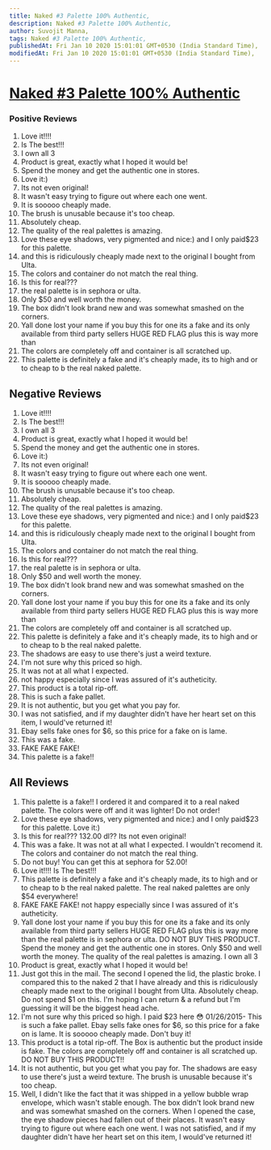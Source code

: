 ```yaml
---
title: Naked #3 Palette 100% Authentic,
description: Naked #3 Palette 100% Authentic,
author: Suvojit Manna,
tags: Naked #3 Palette 100% Authentic,
publishedAt: Fri Jan 10 2020 15:01:01 GMT+0530 (India Standard Time),
modifiedAt: Fri Jan 10 2020 15:01:01 GMT+0530 (India Standard Time),
---
```


# [Naked #3 Palette 100% Authentic](https://products.checkmycream.com/products/Naked-3-Palette-100percent-Authentic.html)

### Positive Reviews

<ol>
      <li>Love it!!!!</li>
      <li>Is The best!!!</li>
      <li>I own all 3</li>
      <li>Product is great, exactly what I hoped it would be!</li>
      <li>Spend the money and get the authentic one in stores.</li>
      <li>Love it:)</li>
      <li>Its not even original!</li>
      <li>It wasn&#x27;t easy trying to figure out where each one went.  </li>
      <li>It is sooooo cheaply made.</li>
      <li>The brush is unusable because it&#x27;s too cheap.</li>
      <li>Absolutely cheap.</li>
      <li>The quality of the real palettes is amazing.</li>
      <li>Love these eye shadows, very pigmented and nice:) and I only paid$23 for this palette.</li>
      <li>and this is ridiculously cheaply made next to the original I bought from Ulta.</li>
      <li>The colors and container do not match the real thing.</li>
      <li>Is this for real???</li>
      <li>the real palette is in sephora or ulta.</li>
      <li>Only $50 and well worth the money.</li>
      <li>The box didn&#x27;t look brand new and was somewhat smashed on the corners.  </li>
      <li>Yall done lost your name if you buy this for one its a fake and its only available from third party sellers HUGE RED FLAG plus this is way more than</li>
      <li>The colors are completely off and container is all scratched up.  </li>
      <li>This palette is definitely a fake and it&#x27;s cheaply made, its to high and or to cheap to b the real naked palette.</li>
</ol>


<h2>Negative Reviews</h2>
<ol>
<li> Love it!!!!</li>
<li> Is The best!!!</li>
<li> I own all 3</li>
<li> Product is great, exactly what I hoped it would be!</li>
<li> Spend the money and get the authentic one in stores.</li>
<li> Love it:)</li>
<li> Its not even original!</li>
<li> It wasn&#x27;t easy trying to figure out where each one went.  </li>
<li> It is sooooo cheaply made.</li>
<li> The brush is unusable because it&#x27;s too cheap.</li>
<li> Absolutely cheap.</li>
<li> The quality of the real palettes is amazing.</li>
<li> Love these eye shadows, very pigmented and nice:) and I only paid$23 for this palette.</li>
<li> and this is ridiculously cheaply made next to the original I bought from Ulta.</li>
<li> The colors and container do not match the real thing.</li>
<li> Is this for real???</li>
<li> the real palette is in sephora or ulta.</li>
<li> Only $50 and well worth the money.</li>
<li> The box didn&#x27;t look brand new and was somewhat smashed on the corners.  </li>
<li> Yall done lost your name if you buy this for one its a fake and its only available from third party sellers HUGE RED FLAG plus this is way more than</li>
<li> The colors are completely off and container is all scratched up.  </li>
<li> This palette is definitely a fake and it&#x27;s cheaply made, its to high and or to cheap to b the real naked palette.</li>
<li> The shadows are easy to use there&#x27;s just a weird texture.</li>
<li> I&#x27;m not sure  why this priced so high.</li>
<li> It was not at all what I expected.</li>
<li> not happy especially since I was assured of it&#x27;s autheticity.</li>
<li> This product is a total rip-off.  </li>
<li> This is such a fake pallet.</li>
<li> It is not authentic, but you get what you pay for.</li>
<li> I was not satisfied, and if my daughter didn&#x27;t have her heart set on this item, I would&#x27;ve returned it!</li>
<li> Ebay sells fake ones for $6, so this price for a fake on is lame.</li>
<li> This was a fake.</li>
<li> FAKE FAKE FAKE!</li>
<li> This palette is a fake!!</li>
</ol>

<h2>All Reviews</h2>

<ol>
    <li> This palette is a fake!! I ordered it and compared it to a real naked palette. The colors were off and it was lighter! Do not order!</li>
    <li> Love these eye shadows, very pigmented and nice:) and I only paid$23 for this palette. Love it:)</li>
    <li> Is this for real??? 132.00 dl?? Its not even original!</li>
    <li> This was a fake. It was not at all what I expected. I wouldn&#x27;t recomend it. The colors and container do not match the real thing.</li>
    <li> Do not buy! You can get this at sephora  for 52.00!</li>
    <li> Love it!!!! Is The best!!!</li>
    <li> This palette is definitely a fake and it&#x27;s cheaply made, its to high and or to cheap to b the real naked palette. The real naked palettes are only $54 everywhere!</li>
    <li> FAKE FAKE FAKE! not happy especially since I was assured of it&#x27;s autheticity.</li>
    <li> Yall done lost your name if you buy this for one its a fake and its only available from third party sellers HUGE RED FLAG plus this is way more than the real palette is in sephora or ulta. DO NOT BUY THIS PRODUCT. Spend the money and get the authentic one in stores. Only $50 and well worth the money. The quality of the real palettes is amazing. I own all 3</li>
    <li> Product is great, exactly what I hoped it would be!</li>
    <li> Just got this in the mail. The second I opened the lid,  the plastic broke. I compared this to the naked 2 that I have already and this is ridiculously cheaply made next to the original I bought from Ulta. Absolutely cheap. Do not spend $1 on this.  I&#x27;m hoping I can return &amp; a refund but I&#x27;m guessing it will be the biggest head ache.</li>
    <li> I&#x27;m not sure  why this priced so high. I paid $23 here 😳    01/26/2015- This is such a fake pallet. Ebay sells fake ones for $6, so this price for a fake on is lame. It is sooooo cheaply made. Don&#x27;t buy it!</li>
    <li> This product is a total rip-off.  The Box is authentic but the product inside is fake. The colors are completely off and container is all scratched up.  DO NOT BUY THIS PRODUCT!!</li>
    <li> It is not authentic, but you get what you pay for. The shadows are easy to use there&#x27;s just a weird texture. The brush is unusable because it&#x27;s too cheap.</li>
    <li> Well, I didn&#x27;t like the fact that it was shipped in a yellow bubble wrap envelope, which wasn&#x27;t stable enough.  The box didn&#x27;t look brand new and was somewhat smashed on the corners.  When I opened the case, the eye shadow pieces had fallen out of their places.  It wasn&#x27;t easy trying to figure out where each one went.  I was not satisfied, and if my daughter didn&#x27;t have her heart set on this item, I would&#x27;ve returned it!</li>
</ol>





